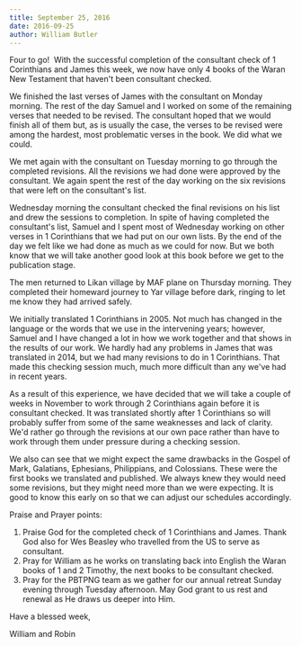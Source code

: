 ```yaml
---
title: September 25, 2016
date: 2016-09-25
author: William Butler
---
```


Four to go!  With the successful completion of the consultant check of 1 Corinthians and James this week, we now have
only 4 books of the Waran New Testament that haven't been consultant checked.

We finished the last verses of James with the consultant on Monday morning. The rest of the day Samuel and I worked on
some of the remaining verses that needed to be revised. The consultant hoped that we would finish all of them but, as is
usually the case, the verses to be revised were among the hardest, most problematic verses in the book. We did what we
could.

We met again with the consultant on Tuesday morning to go through the completed revisions. All the revisions we had done
were approved by the consultant. We again spent the rest of the day working on the six revisions that were left on the
consultant's list.

Wednesday morning the consultant checked the final revisions on his list and drew the sessions to completion. In spite
of having completed the consultant's list, Samuel and I spent most of Wednesday working on other verses in 1 Corinthians
that we had put on our own lists. By the end of the day we felt like we had done as much as we could for now. But we
both know that we will take another good look at this book before we get to the publication stage.

The men returned to Likan village by MAF plane on Thursday morning. They completed their homeward journey to Yar village
before dark, ringing to let me know they had arrived safely.

We initially translated 1 Corinthians in 2005. Not much has changed in the language or the words that we use in the
intervening years; however, Samuel and I have changed a lot in how we work together and that shows in the results of our
work. We hardly had any problems in James that was translated in 2014, but we had many revisions to do in 1 Corinthians.
That made this checking session much, much more difficult than any we've had in recent years.

As a result of this experience, we have decided that we will take a couple of weeks in November to work through 2
Corinthians again before it is consultant checked. It was translated shortly after 1 Corinthians so will probably suffer
from some of the same weaknesses and lack of clarity. We'd rather go through the revisions at our own pace rather than
have to work through them under pressure during a checking session.

We also can see that we might expect the same drawbacks in the Gospel of Mark, Galatians, Ephesians, Philippians, and
Colossians. These were the first books we translated and published. We always knew they would need some revisions, but
they might need more than we were expecting. It is good to know this early on so that we can adjust our schedules
accordingly.

Praise and Prayer points:

1. Praise God for the completed check of 1 Corinthians and James. Thank God also for Wes Beasley who travelled from the
   US to serve as consultant.
2. Pray for William as he works on translating back into English the Waran books of 1 and 2 Timothy, the next books to
   be consultant checked.
3. Pray for the PBTPNG team as we gather for our annual retreat Sunday evening through Tuesday afternoon. May God grant
   to us rest and renewal as He draws us deeper into Him.

Have a blessed week,

William and Robin
